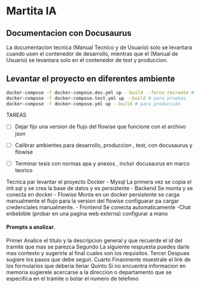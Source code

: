 # Martita IA

## Documentacion con Docusaurus
La documentacion tecnica (Manual Tecnico y de Usuario) solo se levantara cuando usen el contenedor de desarrollo, mientras que el (Manual de Usuario) se levantara solo en el contenedor de test y produccion.



## Levantar el proyecto en diferentes ambiente

```bash
docker-compose -f docker-compose.dev.yml up --build --force-recreate # para desarrollo
docker-compose -f docker-compose.test.yml up --build # para pruebas
docker-compose -f docker-compose.yml up --build # para producción

```
TAREAS
- [ ] Dejar fijo una version de flujo del flowise que funcione con el archivo json
- [ ] Calibrar ambientes para desarrollo, produccion , test, con docusaurus y flowise
- [ ] Terminar tesis con normas apa y anexos , incluir docusaurus en marco teorico 


Tecnica par levantar el proyecto
    Docker 
    - Mysql
     La primera vez se copia el init.sql y se crea la base de datos y es persistente
    - Backend 
     Se monta y se conecta en docker
    - Flowise 
     Monta en un docker persistente se carga manualmente el flujo para la version del flowise configuarar pa cargar credenciales manualmente.
    - Frontend 
     Se conecta automaticamente
    -Chat enbebible
     (probar en una pagina web externa) configurar a mano 


#### Prompts a analizar.

Primer 
Analice el titulo y la descripcion general y que recuerde el id del tramite que mas se parezca
Segundo
La siguiente respuesta puedes darle mas contexto y sugerirle al final cuales son los requisitos.
Tercer
Despues sugiere los pasos que debe seguir.
Cuarto
Finanmente muestrale el link de los formularios que deberia llenar
Quinto
Si no encuentra informacion en memoria sugierele acercarse a la direccion o departamento que se especifica en el tramite o botar el numero de telefono 